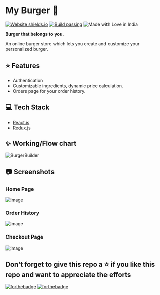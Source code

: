 # My Burger 🍔

[![Website shields.io](https://img.shields.io/website-up-down-green-red/http/shields.io.svg)](https://my-burger-7f147.web.app/)
[![Build passing](https://img.shields.io/badge/Build-Passing-brightgreen.svg?style=flat-square)](https://my-burger-7f147.web.app/)&nbsp;![Made with Love in India](https://madewithlove.org.in/badge.svg)

**Burger that belongs to you.**

An online burger store which lets you create and customize your personalized burger.

## ⭐️ Features

- Authentication
- Customizable ingredients, dynamic price calculation.
- Orders page for your order history.

## 💻 Tech Stack

- [React.js](https://reactjs.org/)
- [Redux.js](https://redux.js.org/)

## ✨ Working/Flow chart

![BurgerBuilder](https://user-images.githubusercontent.com/25122604/118592230-45a6d800-b7c3-11eb-8449-d81fa350fd30.png)

## 📷 Screenshots

### Home Page

![image](https://user-images.githubusercontent.com/25122604/108394380-a8c3b580-723a-11eb-8f33-27c5f5fddd4f.png)

### Order History

![image](https://user-images.githubusercontent.com/25122604/108394522-cc86fb80-723a-11eb-9569-96ead52229ea.png)

### Checkout Page

![image](https://user-images.githubusercontent.com/25122604/108394977-4fa85180-723b-11eb-8cf1-b59b5aec6afc.png)

## Don't forget to give this repo a ⭐ if you like this repo and want to appreciate the efforts

[![forthebadge](https://forthebadge.com/images/badges/built-with-love.svg)](https://forthebadge.com)
[![forthebadge](https://forthebadge.com/images/badges/built-by-developers.svg)](https://forthebadge.com)
